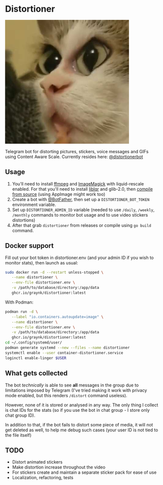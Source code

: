 # Distortioner
![Distorted cat](avatar.jpg)

Telegram bot for distorting pictures, stickers, voice messages and GIFs using Content Aware Scale.
Currently resides here: [@distortionerbot](https://t.me/distortionerbot)

## Usage
1. You'll need to install [ffmpeg](http://ffmpeg.org) and [ImageMagick](http://www.imagemagick.org/) with liquid-rescale enabled. For that you'll need to install [liblqr](https://github.com/carlobaldassi/liblqr) and glib-2.0, then [compile from source](https://imagemagick.org/script/install-source.php) (using AppImage might work too)
2. Create a bot with [@BotFather](https://t.me/BotFather), then set up a `DISTORTIONER_BOT_TOKEN` environment variable.
3. Set up `DISTORTIONER_ADMIN_ID` variable (needed to use `/daily`, `/weekly`, `/monthly` commands to monitor bot usage and to use video stickers distortions)
4. After that grab `distortioner` from releases or compile using `go build` command.

## Docker support
Fill out your bot token in distortioner.env (and your admin ID if you wish to monitor stats), then launch as usual:
```Bash
sudo docker run -d --restart unless-stopped \
   --name distortioner \
   --env-file distortioner.env \
   -v /path/to/database/directory:/app/data
   ghcr.io/graynk/distortioner:latest
```

With Podman:
```Bash
podman run -d \
   --label "io.containers.autoupdate=image" \
   --name distortioner \
   --env-file distortioner.env \
   -v /path/to/database/directory:/app/data
   ghcr.io/graynk/distortioner:latest
cd ~/.config/systemd/user/
podman generate systemd --new --files --name distortioner
systemctl enable --user container-distortioner.service
loginctl enable-linger $USER
```

## What gets collected
The bot _technically_ is able to see __all__ messages in the group due to limitations imposed by Telegram 
(I've tried making it work with privacy mode enabled, but this renders `/distort` command useless).

However, none of it is stored or analysed in any way. The only thing I collect is chat IDs for the stats 
(so if you use the bot in chat group - I store only chat group ID).

In addition to that, if the bot fails to distort some piece of media, it will not get deleted as well, to help me debug such cases
(your user ID is not tied to the file itself)

## TODO
* Distort animated stickers
* Make distortion increase throughout the video
* For stickers create and maintain a separate sticker pack for ease of use
* Localization, refactoring, tests
